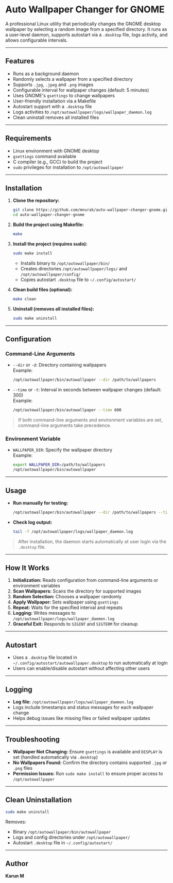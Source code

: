 # Auto Wallpaper Changer for GNOME

A professional Linux utility that periodically changes the GNOME desktop wallpaper by selecting a random image from a specified directory. It runs as a user-level daemon, supports autostart via a `.desktop` file, logs activity, and allows configurable intervals.

---

## Features

- Runs as a background daemon
- Randomly selects a wallpaper from a specified directory
- Supports `.jpg`, `.jpeg` and `.png` images
- Configurable interval for wallpaper changes (default: 5 minutes)
- Uses GNOME's `gsettings` to change wallpapers
- User-friendly installation via a Makefile
- Autostart support with a `.desktop` file
- Logs activities to `/opt/autowallpaper/logs/wallpaper_daemon.log`
- Clean uninstall removes all installed files

---

## Requirements

- Linux environment with GNOME desktop
- `gsettings` command available
- C compiler (e.g., GCC) to build the project
- `sudo` privileges for installation to `/opt/autowallpaper`

---

## Installation

1. **Clone the repository:**
   ```bash
   git clone https://github.com/mnurak/auto-wallpaper-changer-gnome.git
   cd auto-wallpaper-changer-gnome
   ```

2. **Build the project using Makefile:**
   ```bash
   make
   ```

3. **Install the project (requires sudo):**
   ```bash
   sudo make install
   ```
   - Installs binary to `/opt/autowallpaper/bin/`
   - Creates directories `/opt/autowallpaper/logs/` and `/opt/autowallpaper/config/`
   - Copies autostart `.desktop` file to `~/.config/autostart/`

4. **Clean build files (optional):**
   ```bash
   make clean
   ```

5. **Uninstall (removes all installed files):**
   ```bash
   sudo make uninstall
   ```

---

## Configuration

### Command-Line Arguments

- `--dir` or `-d`: Directory containing wallpapers  
  Example:
  ```bash
  /opt/autowallpaper/bin/autowallpaper --dir /path/to/wallpapers
  ```

- `--time` or `-t`: Interval in seconds between wallpaper changes (default: 300)  
  Example:
  ```bash
  /opt/autowallpaper/bin/autowallpaper --time 600
  ```

> If both command-line arguments and environment variables are set, command-line arguments take precedence.

### Environment Variable

- `WALLPAPER_DIR`: Specify the wallpaper directory  
  Example:
  ```bash
  export WALLPAPER_DIR=/path/to/wallpapers
  /opt/autowallpaper/bin/autowallpaper
  ```

---

## Usage

- **Run manually for testing:**
  ```bash
  /opt/autowallpaper/bin/autowallpaper --dir /path/to/wallpapers --time 120 &
  ```

- **Check log output:**
  ```bash
  tail -f /opt/autowallpaper/logs/wallpaper_daemon.log
  ```

> After installation, the daemon starts automatically at user login via the `.desktop` file.

---

## How It Works

1. **Initialization:** Reads configuration from command-line arguments or environment variables
2. **Scan Wallpapers:** Scans the directory for supported images
3. **Random Selection:** Chooses a wallpaper randomly
4. **Apply Wallpaper:** Sets wallpaper using `gsettings`
5. **Repeat:** Waits for the specified interval and repeats
6. **Logging:** Writes messages to `/opt/autowallpaper/logs/wallpaper_daemon.log`
7. **Graceful Exit:** Responds to `SIGINT` and `SIGTERM` for cleanup

---

## Autostart

- Uses a `.desktop` file located in `~/.config/autostart/autowallpaper.desktop` to run automatically at login
- Users can enable/disable autostart without affecting other users

---

## Logging

- **Log file:** `/opt/autowallpaper/logs/wallpaper_daemon.log`
- Logs include timestamps and status messages for each wallpaper change
- Helps debug issues like missing files or failed wallpaper updates

---

## Troubleshooting

- **Wallpaper Not Changing:** Ensure `gsettings` is available and `DISPLAY` is set (handled automatically via `.desktop`)
- **No Wallpapers Found:** Confirm the directory contains supported `.jpg` or `.png` files
- **Permission Issues:** Run `sudo make install` to ensure proper access to `/opt/autowallpaper`

---

## Clean Uninstallation

```bash
sudo make uninstall
```

Removes:
- Binary `/opt/autowallpaper/bin/autowallpaper`
- Logs and config directories under `/opt/autowallpaper/`
- Autostart `.desktop` file in `~/.config/autostart/`

---

## Author

**Karun M**